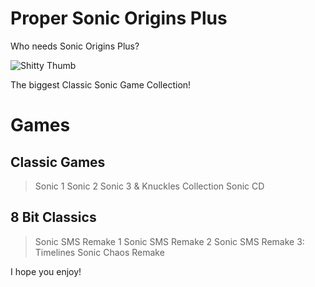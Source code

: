  # Proper Sonic Origins Plus
Who needs Sonic Origins Plus?

![Shitty Thumb](https://github.com/Tminec/proper-sonic-origins-plus/blob/main/logo.png)

The biggest Classic Sonic Game Collection!

# Games

## Classic Games

> Sonic 1 
> Sonic 2
> Sonic 3 & Knuckles Collection
> Sonic CD

## 8 Bit Classics

> Sonic SMS Remake 1
> Sonic SMS Remake 2 
> Sonic SMS Remake 3: Timelines
> Sonic Chaos Remake

 I hope you enjoy!
